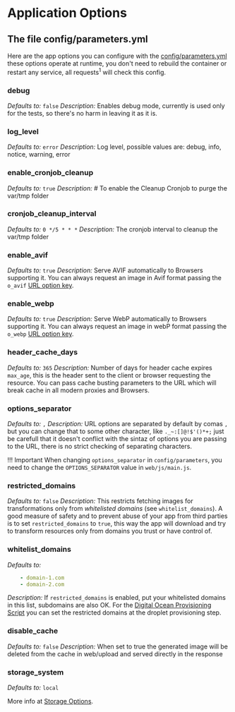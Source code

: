 # Application Options

## The file config/parameters.yml

Here are the app options you can configure with the [config/parameters.yml](https://github.com/flyimg/flyimg/blob/main/config/parameters.yml) these options operate at runtime, you don't need to rebuild the container or restart any service, all requests<sup><a name="footnote1">1</a></sup> will check this config.

### debug

_Defaults to:_ `false`
_Description:_ Enables debug mode, currently is used only for the tests, so there's no harm in leaving it as it is.

### log_level

_Defaults to:_ `error`
_Description:_ Log level, possible values are: debug, info, notice, warning, error

### enable_cronjob_cleanup

_Defaults to:_ `true`
_Description:_ # To enable the Cleanup Cronjob to purge the var/tmp folder

### cronjob_cleanup_interval

_Defaults to:_ `0 */5 * * *`
_Description:_ The cronjob interval to cleanup the var/tmp folder

### enable_avif

_Defaults to:_ `true`
_Description:_ Serve AVIF automatically to Browsers supporting it. You can always request an image in Avif format passing the `o_avif` [URL option key](https://github.com/flyimg/flyimg/blob/main/docs/url-options.md).

### enable_webp

_Defaults to:_ `true`
_Description:_ Serve WebP automatically to Browsers supporting it. You can always request an image in webP format passing the `o_webp` [URL option key](https://github.com/flyimg/flyimg/blob/main/docs/url-options.md).

### header_cache_days

_Defaults to:_ `365`
_Description:_ Number of days for header cache expires `max_age`, this is the header sent to the client or browser requesting the resource. You can pass cache busting parameters to the URL which will break cache in all modern proxies and Browsers.

### options_separator

_Defaults to:_ `,`
_Description:_ URL options are separated by default by comas `,` but you can change that to some other character, like `._~:[]@!$'()*+;` just be carefull that it doesn't conflict with the sintaz of options you are passing to the URL, there is no strict checking of separating characters.

!!! Important
    When changing `options_separator` in `config/parameters`, you need to change the `OPTIONS_SEPARATOR` value in `web/js/main.js`.

### restricted_domains

_Defaults to:_ `false`
_Description:_ This restricts fetching images for transformations only from _whitelisted domains_ (see `whitelist_domains`). A good measure of safety and to prevent abuse of your app from third parties is to set `restricted_domains` to `true`, this way the app will download and try to transform resources only from domains you trust or have control of.

### whitelist_domains

_Defaults to:_

```yml
    - domain-1.com
    - domain-2.com
```

_Description:_ If `restricted_domains` is enabled, put your whitelisted domains in this list, subdomains are also OK. For the [Digital Ocean Provisioning Script](https://github.com/flyimg/DigitalOcean-provision) you can set the restricted domains at the droplet provisioning step.

### disable_cache

_Defaults to:_ `false`
_Description:_ When set to true the generated image will be deleted from the cache in web/upload and served directly in the response


### storage_system

_Defaults to:_ `local`

More info at [Storage Options](storage-options.md).

